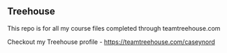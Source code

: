 ## Treehouse

This repo is for all my course files completed through teamtreehouse.com

Checkout my Treehouse profile - https://teamtreehouse.com/caseynord
